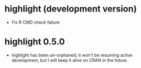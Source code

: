 # highlight (development version)

* Fix R CMD check failure

# highlight 0.5.0

* highlight has been un-orphaned; it won't be resuming active development,
  but I will keep it alive on CRAN in the future.
